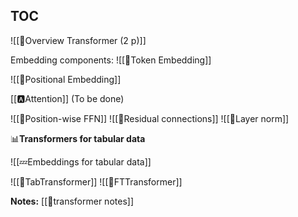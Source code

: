 
## TOC

![[🗼Overview Transformer (2 p)]]

Embedding components:
![[🛌Token Embedding]]

![[🧵Positional Embedding]]

[[🅰️Attention]]
(To be done)


![[🎱Position-wise FFN]]
![[🔗Residual connections]]
![[🍔Layer norm]]

📊**Transformers for tabular data**

![[💤Embeddings for tabular data]]


![[🤖TabTransformer]]
![[🤖FTTransformer]]

**Notes:**
[[🤖transformer notes]]
